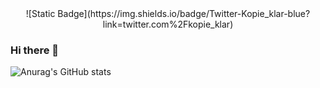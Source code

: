 <div align="center">![Static Badge](https://img.shields.io/badge/Twitter-Kopie_klar-blue?link=twitter.com%2Fkopie_klar)</div>


### Hi there 👋

![Anurag's GitHub stats](https://github-readme-stats.vercel.app/api?username=Quantum8060&show_icons=true&theme=radical)
